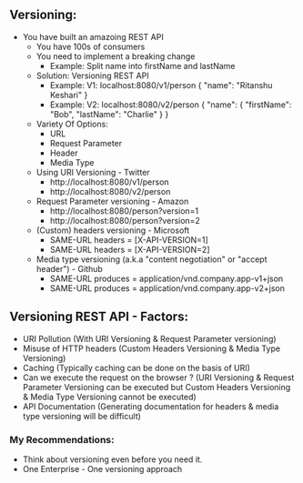## Versioning: 

- You have built an amazoing REST API
  - You have 100s of consumers
  - You need to implement a breaking change
    - Example: Split name into firstName and lastName
  - Solution: Versioning REST API
    - Example: V1: 
    localhost:8080/v1/person
    {
        "name": "Ritanshu Keshari"
    }
    - Example: V2: 
    localhost:8080/v2/person
    {
        "name": {
            "firstName": "Bob",
            "lastName": "Charlie"
        }
    }
  - Variety Of Options:
    - URL
    - Request Parameter
    - Header
    - Media Type
  - Using URI Versioning - Twitter
    - http://localhost:8080/v1/person
    - http://localhost:8080/v2/person
  - Request Parameter versioning - Amazon
    - http://localhost:8080/person?version=1
    - http://localhost:8080/person?version=2
  - (Custom) headers versioning - Microsoft
    - SAME-URL headers = [X-API-VERSION=1]
    - SAME-URL headers = [X-API-VERSION=2]
  - Media type versioning (a.k.a "content negotiation" or "accept header") - Github
    - SAME-URL produces = application/vnd.company.app-v1+json
    - SAME-URL produces = application/vnd.company.app-v2+json
    
## Versioning REST API - Factors: 

- URI Pollution (With URI Versioning & Request Parameter versioning)
- Misuse of HTTP headers (Custom Headers Versioning & Media Type Versioning)
- Caching (Typically caching can be done on the basis of URI)
- Can we execute the request on the browser ?
(URI Versioning & Request Parameter Versioning can be executed but Custom Headers Versioning & Media Type Versioning cannot be executed)
- API Documentation (Generating documentation for headers & media type versioning will be difficult)

### My Recommendations: 

- Think about versioning even before you need it.
- One Enterprise - One versioning approach